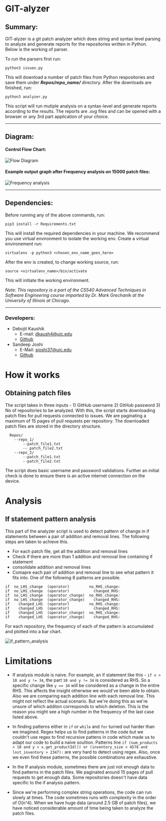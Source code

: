 # GIT-alyzer

##  Summary:
GIT-alyzer is a git patch analyzer which does string and syntax level parsing to analyze and generate reports for the repositories written in Python. Below is the working of parser.

To run the parsers first run:

`python3 issues.py`

This will download a number of patch files from Python respositories and save them under ***Repos/repo_name/*** directory.
After the downloads are finished, run:

`python3 analyzer.py`

This script will run mutiple analysis on a syntax-level and generate reports according to the results.
The reports are *.svg* files and can be opened with a browser or any 3rd part application of your choice.

* * *

## Diagram:

#### Control Flow Chart:
![Flow Diagram](https://bitbucket.org/sjoshi37/sandeep_joshi_debojit_kaushik_hw2/raw/0a1c895eaf61d6afe5a38d9de452eea573f50689/readme_images/analyzer_flow.svg)

#### Example output graph after Frequency analysis on 15000 patch files:
![Frequency analysis](https://bitbucket.org/sjoshi37/sandeep_joshi_debojit_kaushik_hw2/raw/7d0f5c85485d305e67a7658ba89e9349c5732305/readme_images/graph.png)

* * *

## Dependencies:
Before running any of the above commands, run:

`pip3 install -r Requirements.txt`

This will install the required dependencies in your machine. We recommend you use virtual environment to isolate the working env.
Create a virtual environement run:

`virtualenv -p python3 <chosen_env_name_goes_here>`

After the env is created, to change working source, run:

`source <virtualenv_name>/bin/activate`

This will initiate the working environment.

*Note: This repository is a part of the CS540 Advanced Techniques in Software Engineering course imparted by Dr. Mark Grechanik at the University of Illinois at Chicago.*

* * *

### Developers:

* Debojit Kaushik
    * E-mail: dkaush4@uic.edu
    * [Github](https://www.github.com/dkaushik94)
* Sandeep Joshi
    * E-Mail: sjoshi37@uic.edu
    * [Github](https://www.github.com/sandeepjoshi1910)



# How it works

## Obtaining patch files

The script takes in three inputs - 1) GitHub username 2) GitHub password 3) No of repositories to be analyzed. With this, the script starts downloading patch files for pull requests connected to issues. We are paginating a maximum of 15 pages of pull requests per repository. The downloaded patch files are stored in the directory structure.

```
  Repos/
    --repo_1/
        --patch_file1.txt
        -- patch_file2.txt
    --repo_2/
        --patch_file1.txt
        --patch_file2.txt
```

The script does basic username and password validations. Further an initial check is done to ensure there is an active internet connection on the device.


# Analysis

## If statement pattern analysis

This part of the analyzer script is used to detect pattern of change in if statements between a pair of addition and removal lines. The following steps are taken to achieve this.

- For each patch file, get all the addition and removal lines
- Check if there are more than 1 addition and removal line containing if statement
- consolidate addition and removal lines
- Comapre each pair of addition and removal line to see what pattern it fits into. One of the following 8 patterns are possible.

```
if  no_LHS_change  (operator)         no_RHS_change:
if  no_LHS_change  (operator)           changed_RHS:
if  no_LHS_change  (operator_change)  no_RHS_change:
if  no_LHS_change  (operator_change)    changed_RHS:
if    changed_LHS  (operator)         no_RHS_change:
if    changed_LHS  (operator)           changed_RHS:
if    changed_LHS  (operator_change)  no_RHS_change:
if    changed_LHS  (operator_change)    changed_RHS:
```

For each repository, the frequency of each of the pattern is accumulated and plotted into a bar chart.

![if_pattern_analysis](https://bytebucket.org/sjoshi37/sandeep_joshi_debojit_kaushik_hw2/raw/22a987492abc96b71a024d6e1796886ec3d3731c/readme_images/if_analysis_httpie.svg)


# Limitations

- If analysis module is naive. For example, an if statement like this - `if x > 10 and y != 34`, the part `10 and y != 34` is considered as RHS. So a specific change like `y == 34` will be considered as a change in the entire RHS. This affects the insight otherwise we would've been able to obtain. Also we are comparing each addition line with each removal line. This might not reflect the actual scenario. But we're doing this as we're unsure of which additon corresponds to which deletion. This is the reason you might see a high number in the frequency of the last case listed above. 

- In finding patterns either in `if` or  `while` and `for` turned out harder than we imagined. Regex helps us to find patterns in the code but we couldn't use regex to find recursive pattens in code which made us to adapt our code to build a naive soultion. Patterns line `if (num_products > 10 and y < x.get_productId()) or (inventory_size < 4578 and lost_inventory > 2347):` are very hard to detect using regex. Also, once we even find these patterns, the possible combinations are exhaustive.

- In the If analysis module, sometimes there are just not enough data to find patterns in the patch files. We paginated around 15 pages of pull requests to get enough data. Some repositories doesn't have data specific to the if analysis pattern.

- Since we're performing complex string operations, the code can run slowly at times. The code sometimes runs with complexity in the order of O(n^4). When we have huge data (around 2.5 GB of patch files), we have noticed considerable amount of time being taken to analyze the patch files.